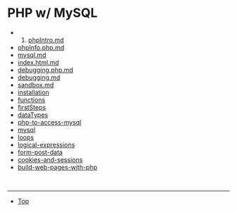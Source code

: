 # PHP w/ MySQL
 
 - 1. [phpIntro.md](https://github.com/stefan22/phpIntro/blob/master/phpintro.md)
 - [phpInfo.php.md](https://github.com/stefan22/phpIntro/blob/master/phpinfo.php.md)
 - [mysql.md](https://github.com/stefan22/phpIntro/blob/master/mySql.md)
 - [index.html.md](https://github.com/stefan22/phpIntro/blob/master/index.html.md) 
 - [debugging.php.md](https://github.com/stefan22/phpIntro/blob/master/debugging.php.md)
 - [debugging.md](https://github.com/stefan22/phpIntro/blob/master/debugging.md)
 - [sandbox.md](https://github.com/stefan22/phpIntro/tree/master/sandbox/)
 - [installation](https://github.com/stefan22/phpIntro/tree/master/installation/)
 - [functions](https://github.com/stefan22/phpIntro/tree/master/functions/)
 - [firstSteps](https://github.com/stefan22/phpIntro/tree/master/firstSteps/)
 - [dataTypes](https://github.com/stefan22/phpIntro/tree/master/dataTypes/)
 - [php-to-access-mysql](https://github.com/stefan22/phpIntro/tree/master/PHP-to-access-MySQL/)
 - [mysql](https://github.com/stefan22/phpIntro/tree/master/MySQL/)
 - [loops](https://github.com/stefan22/phpIntro/tree/master/Loops/)
 - [logical-expressions](https://github.com/stefan22/phpIntro/tree/master/Logical%20Expressions/)
 - [form-post-data](https://github.com/stefan22/phpIntro/tree/master/Form-POST-Data/)
 - [cookies-and-sessions](https://github.com/stefan22/phpIntro/tree/master/Cookies%20%26%20Sessions/)
 - [build-web-pages-with-php](https://https://github.com/stefan22/phpIntro/tree/master/BuildingWebPagesWithPHP/)





<br /><hr />

*   [Top](https://github.com/stefan22/phpIntro)
